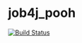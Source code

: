 # job4j_pooh

[![Build Status](https://www.travis-ci.com/hasover/job4j_pooh.svg?branch=main)](https://www.travis-ci.com/hasover/job4j_pooh)
